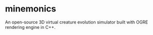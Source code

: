 minemonics
==========

An open-source 3D virtual creature evolution simulator built with OGRE rendering engine in C++.
